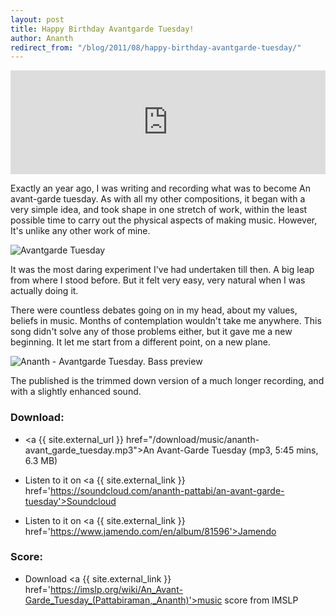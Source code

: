 ```yaml
---
layout: post
title: Happy Birthday Avantgarde Tuesday!
author: Ananth
redirect_from: "/blog/2011/08/happy-birthday-avantgarde-tuesday/"
---
```


<iframe width="100%" height="166" scrolling="no" frameborder="no" src="https://w.soundcloud.com/player/?url=https%3A//api.soundcloud.com/tracks/8043164&amp;color=333333&amp;auto_play=false&amp;hide_related=false&amp;show_comments=true&amp;show_user=true&amp;show_reposts=false"></iframe>

Exactly an year ago, I was writing and recording what was to become An avant-garde tuesday. As with all my other compositions, it began with a very simple idea, and took shape in one stretch of work, within the least possible time to carry out the physical aspects of making music. However, It's unlike any other work of mine. 

<img class="img-responsive" alt="Avantgarde Tuesday" src="{{ site.url }}/images/avantgardetuesday.png" />

It was the most daring experiment I've had undertaken till then. A big leap from where I stood before. But it felt very easy, very natural when I was actually doing it.  

There were countless debates going on in my head, about my values, beliefs in music. Months of contemplation wouldn't take me anywhere.  This song didn't solve any of those problems either, but it gave me a new beginning. It let me start from a different point, on a new plane.

<img class="img-responsive" src="{{ site.url }}/images/ananth-avantgarde_tuesday-bass_preview.png" alt="Ananth - Avantgarde Tuesday. Bass preview" />

The published is the trimmed down version of a much longer recording, and with a slightly enhanced sound.

### Download:

- <a {{ site.external_url }} href="/download/music/ananth-avant_garde_tuesday.mp3">An Avant-Garde Tuesday</a> (mp3, 5:45 mins, 6.3 MB)

- Listen to it on <a {{ site.external_link }} href='https://soundcloud.com/ananth-pattabi/an-avant-garde-tuesday'>Soundcloud</a>

- Listen to it on <a {{ site.external_link }} href='https://www.jamendo.com/en/album/81596'>Jamendo</a>

### Score:

- Download <a {{ site.external_link }} href='https://imslp.org/wiki/An_Avant-Garde_Tuesday_(Pattabiraman,_Ananth)'>music score</a> from IMSLP

